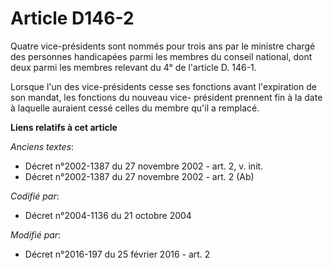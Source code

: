 # Article D146-2

Quatre vice-présidents sont nommés pour trois ans par le ministre chargé  des personnes handicapées parmi les membres du
conseil national, dont  deux parmi les membres relevant du 4° de l'article D. 146-1. 

Lorsque l'un des vice-présidents cesse ses fonctions avant l'expiration  de son mandat, les fonctions du nouveau vice-
président prennent fin à la  date à laquelle auraient cessé celles du membre qu'il a remplacé.

**Liens relatifs à cet article**

_Anciens textes_:

  - Décret n°2002-1387 du 27 novembre 2002 - art. 2, v. init.
  - Décret n°2002-1387 du 27 novembre 2002 - art. 2 (Ab)

_Codifié par_:

  - Décret n°2004-1136 du 21 octobre 2004

_Modifié par_:

  - Décret n°2016-197 du 25 février 2016 - art. 2
